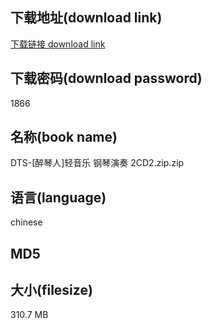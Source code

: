 ## 下载地址(download link)
[下载链接 download link](https://tutu365.netlify.app/?s=DTS-%5B%E9%86%89%E7%90%B4%E4%BA%BA%5D%E8%BD%BB%E9%9F%B3%E4%B9%90+%E9%92%A2%E7%90%B4%E6%BC%94%E5%A5%8F+2CD2.zip)

## 下载密码(download password)
1866

## 名称(book name)
DTS-[醉琴人]轻音乐 钢琴演奏 2CD2.zip.zip

## 语言(language)
chinese

## MD5


## 大小(filesize)
310.7 MB
